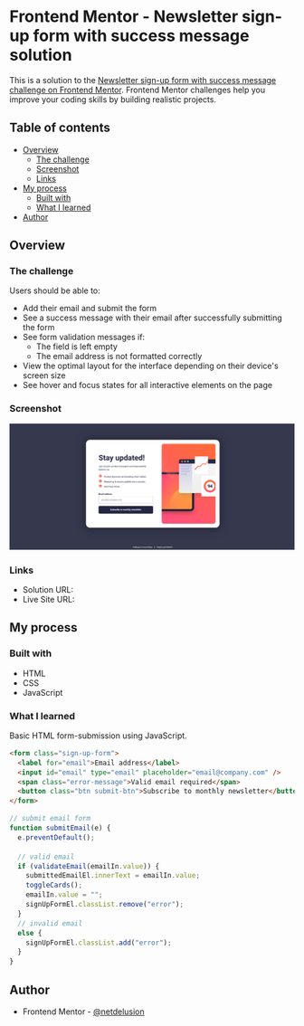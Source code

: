 # Frontend Mentor - Newsletter sign-up form with success message solution

This is a solution to the [Newsletter sign-up form with success message challenge on Frontend Mentor](https://www.frontendmentor.io/challenges/newsletter-signup-form-with-success-message-3FC1AZbNrv). Frontend Mentor challenges help you improve your coding skills by building realistic projects.

## Table of contents

- [Overview](#overview)
  - [The challenge](#the-challenge)
  - [Screenshot](#screenshot)
  - [Links](#links)
- [My process](#my-process)
  - [Built with](#built-with)
  - [What I learned](#what-i-learned)
- [Author](#author)

## Overview

### The challenge

Users should be able to:

- Add their email and submit the form
- See a success message with their email after successfully submitting the form
- See form validation messages if:
  - The field is left empty
  - The email address is not formatted correctly
- View the optimal layout for the interface depending on their device's screen size
- See hover and focus states for all interactive elements on the page

### Screenshot

![](./assets/images/screenshot.png)

### Links

- Solution URL: 
- Live Site URL:

## My process

### Built with

- HTML
- CSS
- JavaScript

### What I learned

Basic HTML form-submission using JavaScript.

```html
<form class="sign-up-form">
  <label for="email">Email address</label>
  <input id="email" type="email" placeholder="email@company.com" />
  <span class="error-message">Valid email required</span>
  <button class="btn submit-btn">Subscribe to monthly newsletter</button>
</form>
```

```js
// submit email form
function submitEmail(e) {
  e.preventDefault();

  // valid email
  if (validateEmail(emailIn.value)) {
    submittedEmailEl.innerText = emailIn.value;
    toggleCards();
    emailIn.value = "";
    signUpFormEl.classList.remove("error");
  }
  // invalid email
  else {
    signUpFormEl.classList.add("error");
  }
}
```

## Author

- Frontend Mentor - [@netdelusion](https://www.frontendmentor.io/profile/netdelusion)

